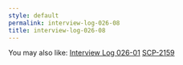 ```yaml
---
style: default
permalink: interview-log-026-08
title: interview-log-026-08
---
```

You may also like:
[Interview Log 026-01](http://scp-wiki.net/interview-log-026-01)
[SCP-2159](http://scp-wiki.net/scp-2159)